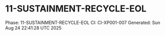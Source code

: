# 11-SUSTAINMENT-RECYCLE-EOL
Phase: 11-SUSTAINMENT-RECYCLE-EOL
CI: CI-XP001-007
Generated: Sun Aug 24 22:41:28 UTC 2025
